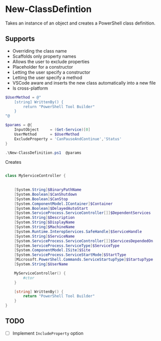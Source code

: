 # New-ClassDefintion

Takes an instance of an object and creates a PowerShell class definition.

## Supports

- Overriding the class name
- Scaffolds only property names
- Allows the user to exclude properties
- Placeholder for a constructor
- Letting the user specify a constructor
- Letting the user specify a method
- VSCode aware and inserts the new class automatically into a new file
- Is cross-platform


```powershell
$UserMethod = @"
    [string] WrittenBy() {
        return "PowerShell Tool Builder"
    }
"@

$params = @{
    InputObject     = (Get-Service)[0]
    UserMethod      = $UserMethod
    ExcludeProperty = 'CanPauseAndContinue','Status'
}

.\New-ClassDefinition.ps1  @params
```

Creates

```powershell

class MyServiceController {
    
   
    [System.String]$BinaryPathName
    [System.Boolean]$CanShutdown
    [System.Boolean]$CanStop
    [System.ComponentModel.IContainer]$Container
    [System.Boolean]$DelayedAutoStart
    [System.ServiceProcess.ServiceController[]]$DependentServices
    [System.String]$Description
    [System.String]$DisplayName
    [System.String]$MachineName
    [System.Runtime.InteropServices.SafeHandle]$ServiceHandle
    [System.String]$ServiceName
    [System.ServiceProcess.ServiceController[]]$ServicesDependedOn
    [System.ServiceProcess.ServiceType]$ServiceType
    [System.ComponentModel.ISite]$Site
    [System.ServiceProcess.ServiceStartMode]$StartType
    [Microsoft.PowerShell.Commands.ServiceStartupType]$StartupType
    [System.String]$UserName

    MyServiceController() {
        #ctor
    }

    [string] WrittenBy() {
        return "PowerShell Tool Builder"
    }
}

```


## TODO

- [ ] Implement `IncludeProperty` option
